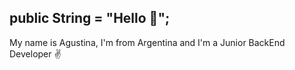 ## public String = "Hello 🙋‍";

My name is Agustina, I'm from Argentina and I'm a Junior BackEnd Developer ✌



